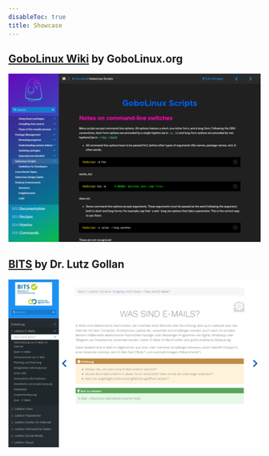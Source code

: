 ```yaml
---
disableToc: true
title: Showcase
---
```


## [GoboLinux Wiki](https://wiki.gobolinux.org/) by GoboLinux.org

![GoboLinux image](images/gobolinux.png?width=50pc&classes=border,shadow)
## [BITS](https://bits-training.de/training/) by Dr. Lutz Gollan

![BITS image](images/bits-train.png?width=50pc&classes=border,shadow)

